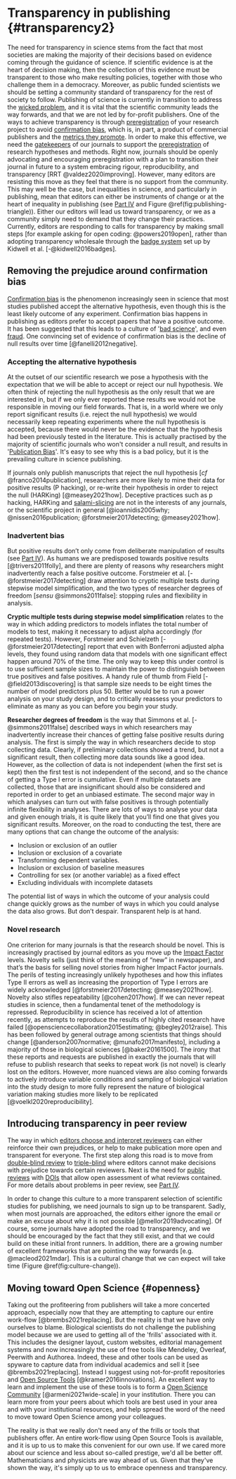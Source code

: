 # Transparency in publishing {#transparency2}

The need for transparency in science stems from the fact that most societies are making the majority of their decisions based on evidence coming through the guidance of science. If scientific evidence is at the heart of decision making, then the collection of this evidence must be transparent to those who make resulting policies, together with those who challenge them in a democracy. Moreover, as public funded scientists we should be setting a community standard of transparency for the rest of society to follow. Publishing of science is currently in transition to address the [wicked problem](#wicked), and it is vital that the scientific community leads the way forwards, and that we are not led by for-profit publishers. One of the ways to achieve transparency is through [preregistration](#commitment) of your research project to avoid [confirmation bias](#confirmation), which is, in part, a product of commercial publishers and the [metrics they promote](#impactfactor). In order to make this effective, we need the [gatekeepers](#gatekeepers) of our journals to support the [preregistration](#commitment) of research hypotheses and methods. Right now, journals should be openly advocating and encouraging preregistration with a plan to transition their journal in future to a system embracing rigour, reproducibility, and transparency [RRT @valdez2020improving]. However, many editors are resisting this move as they feel that there is no support from the community. This may well be the case, but inequalities in science, and particularly in publishing, mean that editors can either be instruments of change or at the heart of inequality in publishing (see [Part IV](#editors) and Figure \@ref(fig:publishing-triangle)). Either our editors will lead us toward transparency, or we as a community simply need to demand that they change their practices. Currently, editors are responding to calls for transparency by making small steps [for example asking for open coding: @powers2019open], rather than adopting transparency wholesale through the [badge system](#transparent) set up by Kidwell et al. [-@kidwell2016badges].

## Removing the prejudice around confirmation bias
[Confirmation bias](#confirmation) is the phenomenon increasingly seen in science that most studies published accept the alternative hypothesis, even though this is the least likely outcome of any experiment. Confirmation bias happens in publishing as editors prefer to accept papers that have a positive outcome. It has been suggested that this leads to a culture of '[bad science](#badscience)', and even [fraud](#pruittdata). One convincing set of evidence of confirmation bias is the decline of null results over time [@fanelli2012negative].


### Accepting the alternative hypothesis
At the outset of our scientific research we pose a hypothesis with the expectation that we will be able to accept or reject our null hypothesis. We often think of rejecting the null hypothesis as the only result that we are interested in, but if we only ever reported these results we would not be responsible in moving our field forwards. That is, in a world where we only report significant results (i.e. reject the null hypothesis) we would necessarily keep repeating experiments where the null hypothesis is accepted, because there would never be the evidence that the hypothesis had been previously tested in the literature. This is actually practised by the majority of scientific journals who won't consider a null result, and results in '[Publication Bias](#pubbias)'. It's easy to see why this is a bad policy, but it is the prevailing culture in science publishing.

If journals only publish manuscripts that reject the null hypothesis [*cf* @franco2014publication], researchers are more likely to mine their data for positive results (P hacking), or re-write their hypothesis in order to reject the null (HARKing) [@measey2021how]. Deceptive practices such as p hacking, HARKing and [salami-slicing](#salami) are not in the interests of any journals, or the scientific project in general [@ioannidis2005why; @nissen2016publication; @forstmeier2017detecting; @measey2021how]. 


### Inadvertent bias
But positive results don’t only come from deliberate manipulation of results (see [Part IV](#pubbias)). As humans we are predisposed towards positive results [@trivers2011folly], and there are plenty of reasons why researchers might inadvertently reach a false positive outcome. Forstmeier et al. [-@forstmeier2017detecting] draw attention to cryptic multiple tests during stepwise model simplification, and the two types of researcher degrees of freedom [_sensu_ @simmons2011false]: stopping rules and flexibility in analysis.

__Cryptic multiple tests during stepwise model simplification__ relates to the way in which adding predictors to models inflates the total number of models to test, making it necessary to adjust alpha accordingly (for repeated tests). However, Forstmeier and Schielzeth [-@forstmeier2017detecting] report that even with Bonferroni adjusted alpha levels, they found using random data that models with one significant effect happen around 70% of the time. The only way to keep this under control is to use sufficient sample sizes to maintain the power to distinguish between true positives and false positives. A handy rule of thumb from Field [-@field2013discovering] is that sample size needs to be eight times the number of model predictors plus 50. Better would be to run a power analysis on your study design, and to critically reassess your predictors to eliminate as many as you can before you begin your study.

__Researcher degrees of freedom__ is the way that Simmons et al. [-@simmons2011false] described ways in which researchers may inadvertently increase their chances of getting false positive results during analysis. The first is simply the way in which researchers decide to stop collecting data. Clearly, if preliminary collections showed a trend, but not a significant result, then collecting more data sounds like a good idea. However, as the collection of data is not independent (when the first set is kept) then the first test is not independent of the second, and so the chance of getting a Type I error is cumulative. Even if multiple datasets are collected, those that are insignificant should also be considered and reported in order to get an unbiased estimate. The second major way in which analyses can turn out with false positives is through potentially infinite flexibility in analyses. There are lots of ways to analyse your data and given enough trials, it is quite likely that you’ll find one that gives you significant results. Moreover, on the road to conducting the test, there are many options that can change the outcome of the analysis:

- Inclusion or exclusion of an outlier
- Inclusion or exclusion of a covariate
- Transforming dependent variables. 
- Inclusion or exclusion of baseline measures
- Controlling for sex (or another variable) as a fixed effect
- Excluding individuals with incomplete datasets

The potential list of ways in which the outcome of your analysis could change quickly grows as the number of ways in which you could analyse the data also grows. But don’t despair. Transparent help is at hand.

### Novel research
One criterion for many journals is that the research should be novel. This is increasingly practised by journal editors as you move up the [Impact Factor](#impactfactor) levels. Novelty sells (just think of the meaning of “new” in newspaper), and that’s the basis for selling novel stories from higher Impact Factor journals. The perils of testing increasingly unlikely hypotheses and how this inflates Type II errors as well as increasing the proportion of Type I errors are widely acknowledged [@forstmeier2017detecting; @measey2021how]. Novelty also stifles repeatability [@cohen2017how]. If we can never repeat studies in science, then a fundamental tenet of the methodology is repressed. Reproducibility in science has received a lot of attention recently, as attempts to reproduce the results of highly cited research have failed [@opensciencecollaboration2015estimating; @begley2012raise]. This has been followed by general outrage among scientists that things should change [@anderson2007normative; @munafo2017manifesto], including a majority of those in biological sciences [@baker20161500]. The irony that these reports and requests are published in exactly the journals that will refuse to publish research that seeks to repeat work (is not novel) is clearly lost on the editors. However, more nuanced views are also coming forwards to actively introduce variable conditions and sampling of biological variation into the study design to more fully represent the nature of biological variation making studies more likely to be replicated [@voelkl2020reproducibility]. 

## Introducing transparency in peer review
The way in which [editors choose and interpret reviewers](#problempeerreview) can either reinforce their own prejudices, or help to make publication more open and transparent for everyone. The first step along this road is to move from [double-blind review](#double) to [triple-blind](#tripple) where editors cannot make decisions with prejudice towards certain reviewers. Next is the need for [public reviews](#publicreviewers) with [DOIs](#DOI) that allow open assessment of what reviews contained. For more details about problems in peer review, see [Part IV](#part4).

In order to change this culture to a more transparent selection of scientific studies for publishing, we need journals to sign up to be transparent. Sadly, when most journals are approached, the editors either ignore the email or make an excuse about why it is not possible [@mellor2019advocating]. Of course, some journals have adopted the road to transparency, and we should be encouraged by the fact that they still exist, and that we could build on these initial front runners. In addition, there are a growing number of excellent frameworks that are pointing the way forwards [e.g. @macleod2021mdar]. This is a cultural change that we can expect will take time (Figure \@ref(fig:culture-change)).

## Moving toward Open Science {#openness}
Taking out the profiteering from publishers will take a more concerted approach, especially now that they are attempting to capture our entire work-flow [@brembs2021replacing]. But the reality is that we have only ourselves to blame. Biological scientists do not challenge the publishing model because we are used to getting all of the 'frills' associated with it. This includes the designer layout, custom websites, editorial management systems and now increasingly the use of free tools like Mendeley, Overleaf, Peerwith and Authorea. Indeed, these and other tools can be used as spyware to capture data from individual academics and sell it [see @brembs2021replacing]. Instead I suggest using not-for-profit repositories and [Open Source Tools](https://101innovations.wordpress.com/) [@kramer2016innovations]. An excellent way to learn and implement the use of these tools is to form a [Open Science Community](osf.io/vz2sy/) [@armeni2021wide-scale] in your institution. There you can learn more from your peers about which tools are best used in your area and with your institutional resources, and help spread the word of the need to move toward Open Science among your colleagues.

The reality is that we really don't need any of the frills or tools that publishers offer. An entire work-flow using Open Source Tools is available, and it is up to us to make this convenient for our own use. If we cared more about our science and less about so-called prestige, we'd all be better off. Mathematicians and physicists are way ahead of us. Given that they've shown the way, it's simply up to us to embrace openness and transparency.

